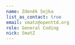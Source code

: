 ```yaml
---
name: Zdeněk Sojka
list_as_contact: true
email: smatz@openttd.org
role: General Coding
nick: SmatZ
---
```

